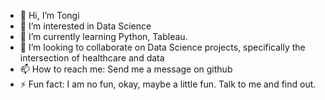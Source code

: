 - 👋 Hi, I’m Tongi
- 👀 I’m interested in Data Science
- 🌱 I’m currently learning Python, Tableau.
- 💞️ I’m looking to collaborate on Data Science projects, specifically the intersection of healthcare and data
- 📫 How to reach me: Send me a message on github
- ⚡ Fun fact: I am no fun, okay, maybe a little fun. Talk to me and find out.

<!---
Tkei-54/Tkei-54 is a ✨ special ✨ repository because its `README.md` (this file) appears on your GitHub profile.
You can click the Preview link to take a look at your changes.
--->
